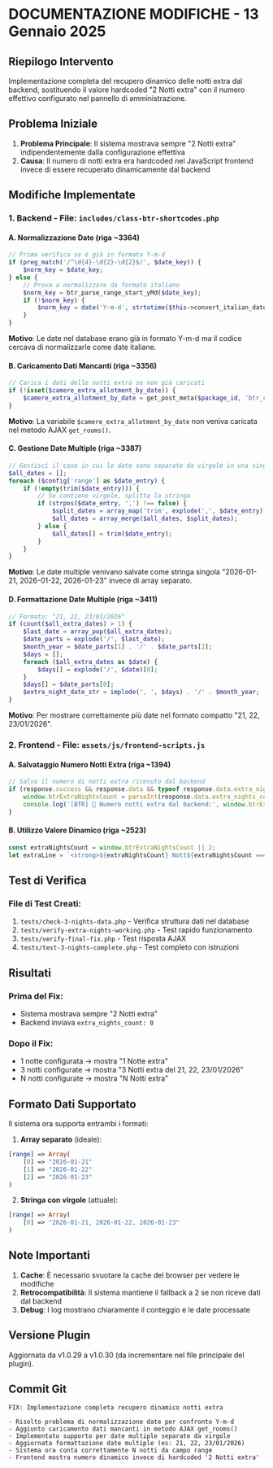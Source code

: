 # DOCUMENTAZIONE MODIFICHE - 13 Gennaio 2025

## Riepilogo Intervento

Implementazione completa del recupero dinamico delle notti extra dal backend, sostituendo il valore hardcoded "2 Notti extra" con il numero effettivo configurato nel pannello di amministrazione.

## Problema Iniziale

1. **Problema Principale**: Il sistema mostrava sempre "2 Notti extra" indipendentemente dalla configurazione effettiva
2. **Causa**: Il numero di notti extra era hardcoded nel JavaScript frontend invece di essere recuperato dinamicamente dal backend

## Modifiche Implementate

### 1. Backend - File: `includes/class-btr-shortcodes.php`

#### A. Normalizzazione Date (riga ~3364)
```php
// Prima verifica se è già in formato Y-m-d
if (preg_match('/^\d{4}-\d{2}-\d{2}$/', $date_key)) {
    $norm_key = $date_key;
} else {
    // Prova a normalizzare da formato italiano
    $norm_key = btr_parse_range_start_yMd($date_key);
    if (!$norm_key) {
        $norm_key = date('Y-m-d', strtotime($this->convert_italian_date_to_english($date_key)));
    }
}
```
**Motivo**: Le date nel database erano già in formato Y-m-d ma il codice cercava di normalizzarle come date italiane.

#### B. Caricamento Dati Mancanti (riga ~3356)
```php
// Carica i dati delle notti extra se non già caricati
if (!isset($camere_extra_allotment_by_date)) {
    $camere_extra_allotment_by_date = get_post_meta($package_id, 'btr_camere_extra_allotment_by_date', true);
}
```
**Motivo**: La variabile `$camere_extra_allotment_by_date` non veniva caricata nel metodo AJAX `get_rooms()`.

#### C. Gestione Date Multiple (riga ~3387)
```php
// Gestisci il caso in cui le date sono separate da virgole in una singola stringa
$all_dates = [];
foreach ($config['range'] as $date_entry) {
    if (!empty(trim($date_entry))) {
        // Se contiene virgole, splitta la stringa
        if (strpos($date_entry, ',') !== false) {
            $split_dates = array_map('trim', explode(',', $date_entry));
            $all_dates = array_merge($all_dates, $split_dates);
        } else {
            $all_dates[] = trim($date_entry);
        }
    }
}
```
**Motivo**: Le date multiple venivano salvate come stringa singola "2026-01-21, 2026-01-22, 2026-01-23" invece di array separato.

#### D. Formattazione Date Multiple (riga ~3411)
```php
// Formato: "21, 22, 23/01/2026"
if (count($all_extra_dates) > 1) {
    $last_date = array_pop($all_extra_dates);
    $date_parts = explode('/', $last_date);
    $month_year = $date_parts[1] . '/' . $date_parts[2];
    $days = [];
    foreach ($all_extra_dates as $date) {
        $days[] = explode('/', $date)[0];
    }
    $days[] = $date_parts[0];
    $extra_night_date_str = implode(', ', $days) . '/' . $month_year;
}
```
**Motivo**: Per mostrare correttamente più date nel formato compatto "21, 22, 23/01/2026".

### 2. Frontend - File: `assets/js/frontend-scripts.js`

#### A. Salvataggio Numero Notti Extra (riga ~1394)
```javascript
// Salva il numero di notti extra ricevuto dal backend
if (response.success && response.data && typeof response.data.extra_nights_count !== 'undefined') {
    window.btrExtraNightsCount = parseInt(response.data.extra_nights_count, 10) || 0;
    console.log('[BTR] 📅 Numero notti extra dal backend:', window.btrExtraNightsCount);
}
```

#### B. Utilizzo Valore Dinamico (riga ~2523)
```javascript
const extraNightsCount = window.btrExtraNightsCount || 2;
let extraLine = `<strong>${extraNightsCount} Nott${extraNightsCount === 1 ? 'e' : 'i'} extra</strong>`;
```

## Test di Verifica

### File di Test Creati:
1. `tests/check-3-nights-data.php` - Verifica struttura dati nel database
2. `tests/verify-extra-nights-working.php` - Test rapido funzionamento
3. `tests/verify-final-fix.php` - Test risposta AJAX
4. `tests/test-3-nights-complete.php` - Test completo con istruzioni

## Risultati

### Prima del Fix:
- Sistema mostrava sempre "2 Notti extra"
- Backend inviava `extra_nights_count: 0`

### Dopo il Fix:
- 1 notte configurata → mostra "1 Notte extra"
- 3 notti configurate → mostra "3 Notti extra del 21, 22, 23/01/2026"
- N notti configurate → mostra "N Notti extra"

## Formato Dati Supportato

Il sistema ora supporta entrambi i formati:

1. **Array separato** (ideale):
```php
[range] => Array(
    [0] => "2026-01-21"
    [1] => "2026-01-22"
    [2] => "2026-01-23"
)
```

2. **Stringa con virgole** (attuale):
```php
[range] => Array(
    [0] => "2026-01-21, 2026-01-22, 2026-01-23"
)
```

## Note Importanti

1. **Cache**: È necessario svuotare la cache del browser per vedere le modifiche
2. **Retrocompatibilità**: Il sistema mantiene il fallback a 2 se non riceve dati dal backend
3. **Debug**: I log mostrano chiaramente il conteggio e le date processate

## Versione Plugin

Aggiornata da v1.0.29 a v1.0.30 (da incrementare nel file principale del plugin).

## Commit Git

```
FIX: Implementazione completa recupero dinamico notti extra

- Risolto problema di normalizzazione date per confronto Y-m-d
- Aggiunto caricamento dati mancanti in metodo AJAX get_rooms()
- Implementato supporto per date multiple separate da virgole
- Aggiornata formattazione date multiple (es: 21, 22, 23/01/2026)
- Sistema ora conta correttamente N notti da campo range
- Frontend mostra numero dinamico invece di hardcoded '2 Notti extra'
```